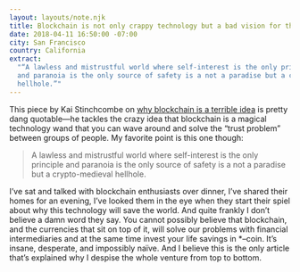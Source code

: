```yaml
---
layout: layouts/note.njk
title: Blockchain is not only crappy technology but a bad vision for the future
date: 2018-04-11 16:50:00 -07:00
city: San Francisco
country: California
extract:
  "“A lawless and mistrustful world where self-interest is the only principle
  and paranoia is the only source of safety is a not a paradise but a crypto-medieval
  hellhole.”"
---
```


This piece by Kai Stinchcombe on [why blockchain is a terrible idea](https://medium.com/@kaistinchcombe/decentralized-and-trustless-crypto-paradise-is-actually-a-medieval-hellhole-c1ca122efdec) is pretty dang quotable—he tackles the crazy idea that blockchain is a magical technology wand that you can wave around and solve the “trust problem” between groups of people. My favorite point is this one though:

> A lawless and mistrustful world where self-interest is the only principle and paranoia is the only source of safety is a not a paradise but a crypto-medieval hellhole.

I’ve sat and talked with blockchain enthusiasts over dinner, I’ve shared their homes for an evening, I’ve looked them in the eye when they start their spiel about why this technology will save the world. And quite frankly I don’t believe a damn word they say. You cannot possibly believe that blockchain, and the currencies that sit on top of it, will solve our problems with financial intermediaries and at the same time invest your life savings in \*–coin. It’s insane, desperate, and impossibly naïve. And I believe this is the only article that’s explained why I despise the whole venture from top to bottom.
